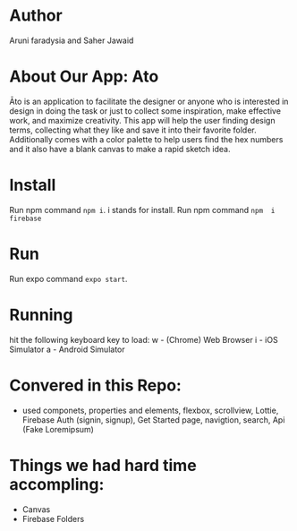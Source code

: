 # Author
Aruni faradysia and Saher Jawaid

# About Our App: Ato
Āto ​is an application to facilitate the designer or anyone who is interested in design in doing the task or just to collect some inspiration, make effective work, and maximize creativity. This app will help the user finding design terms, collecting what they like and save it into their favorite folder. Additionally comes with a color palette to help users find the hex numbers and it also have a blank canvas to make a rapid sketch idea.


# Install
Run npm command `npm i`. i stands for install.
Run npm command `npm  i firebase` 

# Run
Run expo command `expo start`.

# Running
hit the following keyboard key to load:
w - (Chrome) Web Browser
i - iOS Simulator
a - Android Simulator

# Convered in this Repo:
- used componets, properties and elements, flexbox, scrollview, Lottie, Firebase Auth (signin, signup), Get Started page, navigtion, search, Api (Fake Loremipsum)

# Things we had hard time accompling:
- Canvas
- Firebase Folders